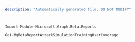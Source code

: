 ```yaml
---
description: "Automatically generated file. DO NOT MODIFY"
---
```


```powershellv2

Import-Module Microsoft.Graph.Beta.Reports

Get-MgBetaReportAttackSimulationTrainingUserCoverage

```